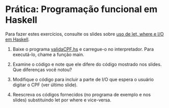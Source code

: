 # Prática: Programação funcional em Haskell

Para fazer estes exercícios, consulte os slides sobre [uso de let, where e I/O em Haskell](https://docs.google.com/presentation/d/1qSTpBu_DrdSljdTteYwq5oDGkygq4SkrSV2_zOC-tbw/edit?usp=sharing).

1. Baixe o programa [validaCPF.hs](validaCPF.hs) e carregue-o no interpretador. Para executá-lo, chame a função main.

2. Examine o código e note que ele difere do código mostrado nos slides. Que diferenças você notou?

3. Modifique o código para incluir a parte de I/O que espera o usuário digitar o CPF (ver último slide).

4. Reescreva os códigos fornecidos (no programa de exemplo e nos slides) substituindo let por where e vice-versa.


